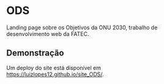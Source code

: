 # ODS
 Landing page sobre os Objetivos da ONU 2030, trabalho de desenvolvimento web da FATEC.
 
## Demonstração
Um deploy do site está disponível em https://luizlopes12.github.io/site_ODS/.